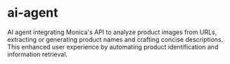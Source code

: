 # ai-agent

AI agent integrating Monica's API to analyze product images from URLs, extracting or generating product names and crafting concise descriptions. This enhanced user experience by automating product identification and information retrieval.
